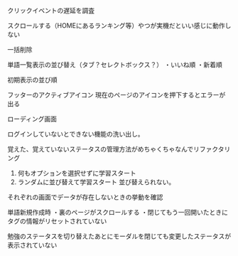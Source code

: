 クリックイベントの遅延を調査

スクロールする（HOMEにあるランキング等）やつが実機だといい感じに動作しない

一括削除

単語一覧表示の並び替え（タブ？セレクトボックス？）
・いいね順
・新着順

初期表示の並び順

フッターのアクティブアイコン
現在のページのアイコンを押下するとエラーが出る

ローディング画面

ログインしていないとできない機能の洗い出し。

覚えた、覚えていないステータスの管理方法がめちゃくちゃなんでリファクタリング

1. 何もオプションを選択せずに学習スタート
2. ランダムに並び替えて学習スタート
並び替えられない。


それぞれの画面でデータが存在しないときの挙動を確認

単語新規作成時
・裏のページがスクロールする
・閉じてもう一回開いたときにタグの情報がリセットされていない

勉強のステータスを切り替えたあとにモーダルを閉じても変更したステータスが表示されていない
